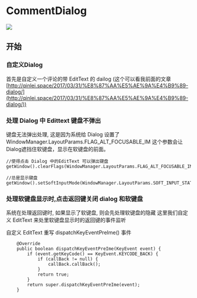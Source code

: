 # CommentDialog
![](http://i.imgur.com/LItfGGH.gif)
## 开始

### 自定义Dialog
首先是自定义一个评论的带 EditText 的 dailog (这个可以看我前面的文章[http://qinlei.space/2017/03/31/%E8%87%AA%E5%AE%9A%E4%B9%89-dialog/](http://qinlei.space/2017/03/31/%E8%87%AA%E5%AE%9A%E4%B9%89-dialog/))

### 处理 Dialog 中 Edittext 键盘不弹出
键盘无法弹出处理, 这是因为系统给 Dialog 设置了 WindowManager.LayoutParams.FLAG_ALT_FOCUSABLE_IM 
这个参数会让Dialog遮挡住软键盘，显示在软键盘的前面。
```
//使得点击 Dialog 中的EditText 可以弹出键盘
getWindow().clearFlags(WindowManager.LayoutParams.FLAG_ALT_FOCUSABLE_IM);
```
```
//总是显示键盘
getWindow().setSoftInputMode(WindowManager.LayoutParams.SOFT_INPUT_STATE_ALWAYS_VISIBLE);
```


### 处理软键盘显示时,点击返回键关闭 dialog 和软键盘
系统在处理返回键时, 如果显示了软键盘, 则会先处理软键盘的隐藏
这里我们自定义 EditText 来处里软键盘显示时的返回键的事件监听  

自定义 EditText 重写 dispatchKeyEventPreIme() 事件
```
    @Override
    public boolean dispatchKeyEventPreIme(KeyEvent event) {
        if (event.getKeyCode() == KeyEvent.KEYCODE_BACK) {
            if (callBack != null) {
                callBack.callBack();
            }
            return true;
        }
        return super.dispatchKeyEventPreIme(event);
    }
```
